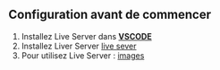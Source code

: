 ## Configuration avant de commencer

1. Installez Live Server dans **[VSCODE](https://code.visualstudio.com/)** 
2. Installez Liver Server 
    [live sever](./images/live-server.png)
3. Pour utilisez Live Server : [images](./images/conf-live-server-vscod/)